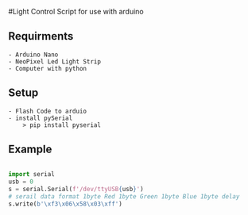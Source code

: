#Light Control Script for use with arduino

## Requirments
	- Arduino Nano
	- NeoPixel Led Light Strip
	- Computer with python

## Setup
	- Flash Code to arduio
	- install pySerial
		> pip install pyserial
## Example
```python

import serial
usb = 0
s = serial.Serial(f'/dev/ttyUSB{usb}')
# serail data format 1byte Red 1byte Green 1byte Blue 1byte delay
s.write(b'\xf3\x06\x58\x03\xff')	

```	
